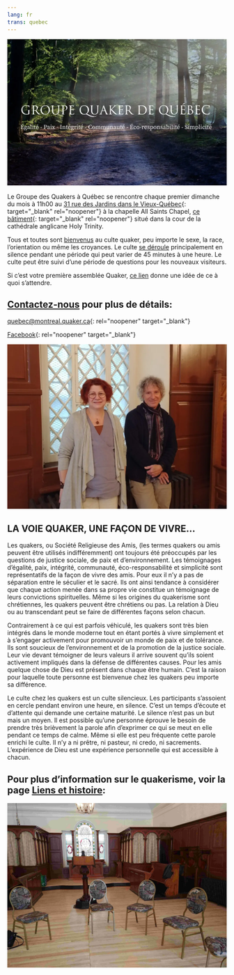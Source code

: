 ```yaml
---
lang: fr
trans: quebec
---
```

<picture>
  <source srcset="/assets/images/quebec.webp" type="image/webp">
  <source srcset="/assets/images/quebec.jpg" type="image/jpg">
  <img src="/assets/images/quebec.webp" class="img_center100" alt="Groupe Quaker de Québec image avec arbres">
</picture>

Le Groupe des Quakers à Québec se rencontre chaque premier dimanche du mois à 11h00 au [31 rue des Jardins dans le Vieux-Québec](https://www.google.com/maps/search/31%20rue%20des%20Jardins,%20Qu%C3%A9bec){: target="_blank" rel="noopener"} à la chapelle All Saints Chapel, [ce bâtiment](https://goo.gl/maps/Z9wtKLtwAHEGSB7V6){: target="_blank" rel="noopener"} situé dans la cour de la cathédrale anglicane Holy Trinity.

Tous et toutes sont [bienvenus](/intro-fr.html) au culte quaker, peu importe le sexe, la race, l’orientation ou même les croyances. Le culte [se déroule](/a_propos.html) principalement en silence pendant une période qui peut varier de 45 minutes à une heure. Le culte peut être suivi d’une période de questions pour les nouveaux visiteurs.

Si c’est votre première assemblée Quaker, [ce lien](/a_propos.html) donne une idée de ce à quoi s’attendre.

## [Contactez-nous](/contact-fr.html) pour plus de détails:

[quebec@montreal.quaker.ca](mailto:quebec@montreal.quaker.ca){: rel="noopener" target="_blank"}

[Facebook](https://www.facebook.com/QuakersQuebecCanada/){: rel="noopener" target="_blank"}

<picture>
  <source srcset="/assets/images/qc_2.webp" type="image/webp">
  <source srcset="/assets/images/qc_2.jpg" type="image/jpg">
  <img src="/assets/images/qc_2.webp" class="img_center100" alt="Les initiateurs du groupe">
</picture>

## LA VOIE QUAKER, UNE FAÇON DE VIVRE…
Les quakers, ou Société Religieuse des Amis, (les termes quakers ou amis peuvent être utilisés indifféremment) ont toujours été préoccupés par les questions de justice sociale, de paix et d’environnement. Les témoignages  d’égalité, paix, intégrité, communauté, éco-responsabilité et simplicité  sont représentatifs de la façon de vivre des amis. Pour eux il n’y a pas de séparation entre le séculier et le sacré. Ils ont ainsi tendance à considérer que chaque action menée dans sa propre vie constitue un témoignage de leurs convictions spirituelles. Même si les origines du quakerisme sont chrétiennes, les quakers peuvent être chrétiens ou pas. La relation à Dieu ou au transcendant peut se faire de différentes façons selon chacun.

Contrairement à ce qui est parfois véhiculé, les quakers sont très bien intégrés dans le monde moderne tout en étant portés à vivre simplement et à s’engager activement pour promouvoir un monde de paix et de tolérance. Ils sont soucieux de l’environnement et de la promotion de la justice sociale. Leur vie devant témoigner de leurs valeurs il arrive souvent qu’ils soient activement impliqués dans la défense de différentes causes. Pour les amis quelque chose de Dieu est présent dans chaque être humain. C’est la raison pour laquelle toute personne est bienvenue chez les quakers peu importe sa différence.

Le culte chez les quakers est un culte silencieux. Les participants s’assoient en cercle pendant environ une heure, en silence. C’est un temps d’écoute et d’attente qui demande une certaine maturité. Le silence n’est pas un but mais un moyen. Il est possible qu’une personne éprouve le besoin de prendre très brièvement la parole afin d’exprimer ce qui se meut en elle pendant ce temps de calme. Même si elle est peu fréquente cette parole enrichi le culte. Il n’y a ni prêtre, ni pasteur, ni credo, ni sacrements. L’expérience de Dieu est une expérience personnelle qui est accessible à chacun.

## Pour plus d’information sur le quakerisme, voir la page [Liens et histoire](/liens_histoire.html):

<picture>
  <source srcset="/assets/images/quebec_wg.webp" type="image/webp">
  <source srcset="/assets/images/quebec_wg.jpg" type="image/jpg">
  <img src="/assets/images/quebec_wg.webp" class="img_center75" alt="Chaises dans la salle">
</picture>
